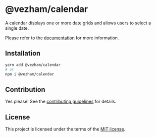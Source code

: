 # @vezham/calendar

A calendar displays one or more date grids and allows users to select a single date.

Please refer to the [documentation](https://heroui.com/docs/components/calendar) for more information.

## Installation

```sh
yarn add @vezham/calendar
# or
npm i @vezham/calendar
```

## Contribution

Yes please! See the
[contributing guidelines](https://github.com/vezham/heroui/blob/master/CONTRIBUTING.md)
for details.

## License

This project is licensed under the terms of the
[MIT license](https://github.com/vezham/heroui/blob/master/LICENSE).
